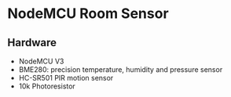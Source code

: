 # NodeMCU Room Sensor





## Hardware

* NodeMCU V3
* BME280: precision temperature, humidity and pressure sensor
* HC-SR501 PIR motion sensor
* 10k Photoresistor
